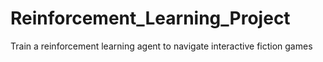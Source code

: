 # Reinforcement_Learning_Project
Train a reinforcement learning agent to navigate interactive fiction games
